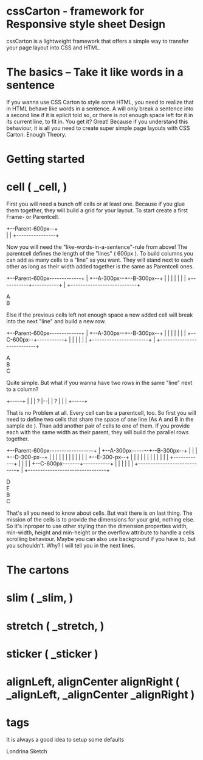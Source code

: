 cssCarton - framework for Responsive style sheet Design
========================================================

cssCarton is a lightweight framework that offers a simple way to transfer your page layout into CSS and HTML.

# The basics – Take it like words in a sentence

If you wanna use CSS Carton to style some HTML, you need to realize that <tags> in
HTML behave like words in a sentence. A <tag> will only break a sentence into a second line if it is
eplicit told so, or there is not enough space left for it in its current line, to fit in.
You get it? Great! Because if you understand this behaviour, it is all you need to create super
simple page layouts with CSS Carton.
Enough Theory.

# Getting started

# cell ( _cell, <tag class="_cell"></tag> )

First you will need a bunch off cells or at least one. Because if you glue them together,
they will build a grid for your layout. To start create a first Frame- or Parentcell.

<div class="_cell" style="width: 600px;"></div>

+--Parent-600px--+<br>
|                |
+----------------+

Now you will need the "like-words-in-a-sentence"-rule from above!
The parentcell defines the length of the "lines" ( 600px ). To build columns 
you can add as many cells to a "line" as you want. They will stand next to 
each other as long as their width added together is the same as Parentcell ones.

+--Parent-600px-------------+
| +--A-300px--+--B-300px--+ |
| |           |           | |
| +-----------+-----------+ |
+---------------------------+

<div class="_cell" style="width: 600px;">
	<div class="_cell" style="width: 300px;">A</div>
	<div class="_cell" style="width: 300px;">B</div>
</div>

Else if the previous cells left not enough space a new added cell will break 
into the next "line" and build a new row.

+--Parent-600px-------------+
| +--A-300px--+--B-300px--+ |
| |           |           | |
| +--C-600px--+-----------+ | 
| |                       | |
| +-----------------------+ |
+---------------------------+

<div class="_cell" style="width: 600px;">
	<div class="_cell" style="width: 300px;">A</div>
	<div class="_cell" style="width: 300px;">B</div>
	<div class="_cell" style="width: 600px;">C</div>
</div>

Quite simple. But what if you wanna have two rows in the same "line" next to a column? 

  +-----+
  |  |  |
? |--|  | ?
  |  |  |
  +-----+

That is no Problem at all. Every cell can be a parentcell, too. So first you will 
need to define two cells that share the space of one line (As A and B in the sample do ). 
Than add another pair of cells to one of them. If you provide each with the same width 
as their parent, they will build the parallel rows together.

+--Parent-600px------------------+
| +--A-300px-------+--B-300px--+ |
| | +--D-300-px--+ |           | |
| | |            | |           | |
| | +--E-300-px--+ |           | |
| | |            | |           | |
| | +------------+ |           | |
| +--C-600px-------+-----------+ |
| |                            | |
| +----------------------------+ |
+--------------------------------+

<div class="_cell" style="width: 600px;">
	<div class="_cell" style="width: 300px;">
		<!-- A is a parentcell -->
		<div class="_cell" style="width: 300px;">D</div>
		<div class="_cell" style="width: 300px;">E</div>
	</div>
	<div class="_cell" style="width: 300px;">B</div>
	<div class="_cell" style="width: 600px;">C</div>
</div>

That's all you need to know about cells. 
But wait there is on last thing. The mission of the cells is to provide the dimensions for your grid, 
nothing else. So it's inproper to use other styling than the dimension properties width, min-width, 
height and min-height or the overflow attribute to handle a cells scrolling behaviour. Maybe you can also 
use background if you have to, but you schouldn't. Why? I will tell you in the next lines.

# The cartons

# slim ( _slim, <tag class="_slim"></tag> )
<div class="_slim"></div>

# stretch ( _stretch, <tag class="_stretch"></tag> )
<div class="_stretch"></div>

# sticker ( _sticker )

# alignLeft, alignCenter alignRight ( _alignLeft, _alignCenter _alignRight )

# tags
It is always a good idea to setup some defaults




Londrina Sketch